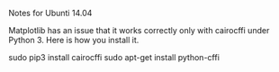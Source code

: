 Notes for Ubunti 14.04

Matplotlib has an issue that it works correctly only with cairocffi under Python 3. Here is how you install it.

sudo pip3 install cairocffi
sudo apt-get install python-cffi
